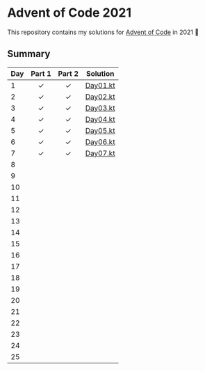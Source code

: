 # Advent of Code 2021

This repository contains my solutions for [Advent of Code](https://adventofcode.com/2021) in 2021 🎄

## Summary

| Day | Part 1   | Part 2   | Solution                                   |
| --- | :------: | :------: | ------------------------------------------ |
| 1   | ✓        | ✓        | [Day01.kt](src/main/kotlin/day01/Day01.kt) |
| 2   | ✓        | ✓        | [Day02.kt](src/main/kotlin/day02/Day02.kt) |
| 3   | ✓        | ✓        | [Day03.kt](src/main/kotlin/day03/Day03.kt) |
| 4   | ✓        | ✓        | [Day04.kt](src/main/kotlin/day04/Day04.kt) |
| 5   | ✓        | ✓        | [Day05.kt](src/main/kotlin/day05/Day05.kt) |
| 6   | ✓        | ✓        | [Day06.kt](src/main/kotlin/day06/Day06.kt) |
| 7   | ✓        | ✓        | [Day07.kt](src/main/kotlin/day07/Day07.kt) |
| 8   |          |          |                                            |
| 9   |          |          |                                            |
| 10  |          |          |                                            |
| 11  |          |          |                                            |
| 12  |          |          |                                            |
| 13  |          |          |                                            |
| 14  |          |          |                                            |
| 15  |          |          |                                            |
| 16  |          |          |                                            |
| 17  |          |          |                                            |
| 18  |          |          |                                            |
| 19  |          |          |                                            |
| 20  |          |          |                                            |
| 21  |          |          |                                            |
| 22  |          |          |                                            |
| 23  |          |          |                                            |
| 24  |          |          |                                            |
| 25  |          |          |                                            |
